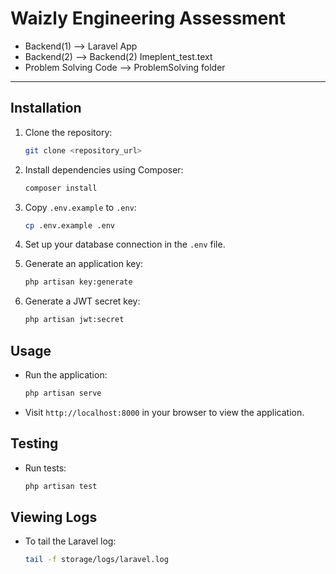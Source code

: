 
# Waizly Engineering Assessment

- Backend(1) --> Laravel App
- Backend(2) --> Backend(2) Imeplent_test.text
- Problem Solving Code --> ProblemSolving folder

---

## Installation

1. Clone the repository:

    ```bash
    git clone <repository_url>
    ```

2. Install dependencies using Composer:

    ```bash
    composer install
    ```

3. Copy `.env.example` to `.env`:

    ```bash
    cp .env.example .env
    ```

4. Set up your database connection in the `.env` file.

5. Generate an application key:

    ```bash
    php artisan key:generate
    ```

6. Generate a JWT secret key:

    ```bash
    php artisan jwt:secret
    ```

## Usage

- Run the application:

    ```bash
    php artisan serve
    ```

- Visit `http://localhost:8000` in your browser to view the application.

## Testing

- Run tests:

    ```bash
    php artisan test
    ```

## Viewing Logs

- To tail the Laravel log:

    ```bash
    tail -f storage/logs/laravel.log
    ```